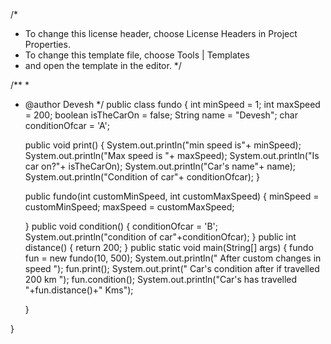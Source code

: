 /*
 * To change this license header, choose License Headers in Project Properties.
 * To change this template file, choose Tools | Templates
 * and open the template in the editor.
 */

/**
 *
 * @author Devesh
 */
public class fundo {
    int minSpeed = 1;
    int maxSpeed = 200;
    boolean isTheCarOn = false;
    String name = "Devesh";
    char conditionOfcar = 'A';
    
    public void print()
    {
        System.out.println("min speed is"+ minSpeed);
        System.out.println("Max speed is "+ maxSpeed);
        System.out.println("Is car on?"+ isTheCarOn);
        System.out.println("Car's name"+ name);
        System.out.println("Condition of car"+ conditionOfcar);
    }
    
    public fundo(int customMinSpeed, int customMaxSpeed)
    {
        minSpeed = customMinSpeed;
        maxSpeed = customMaxSpeed;
        
    }
    public void condition()
    {
        conditionOfcar = 'B';
        System.out.println("condition of car"+conditionOfcar);
    }
    public int distance()
    {
        return 200;
    }
     public static void main(String[] args)
    {
       fundo fun = new fundo(10, 500);
       System.out.println(" After custom changes in speed ");
       fun.print();
       System.out.print(" Car's condition after if travelled 200 km ");
       fun.condition();
       System.out.println("Car's has travelled "+fun.distance()+" Kms");
      
       
       
    }
    
}
